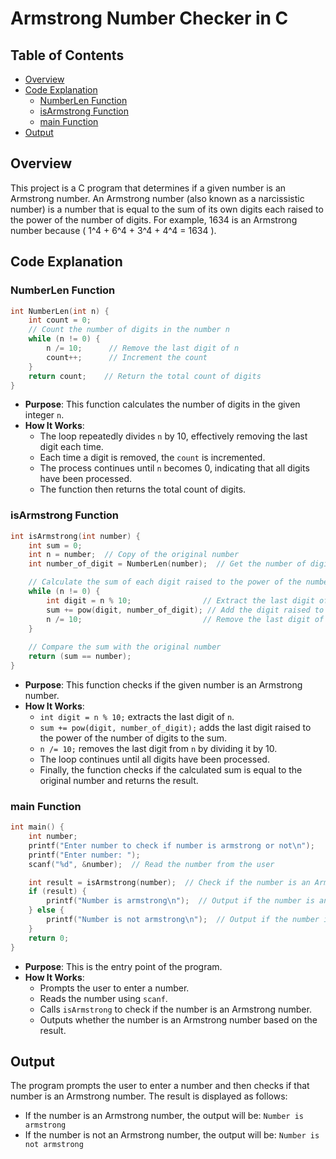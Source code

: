 # Armstrong Number Checker in C

## Table of Contents

- [Overview](#overview)
- [Code Explanation](#code-explanation)
  - [NumberLen Function](#numberlen-function)
  - [isArmstrong Function](#isarmstrong-function)
  - [main Function](#main-function)
- [Output](#output)

## Overview

This project is a C program that determines if a given number is an Armstrong number. An Armstrong number (also known as a narcissistic number) is a number that is equal to the sum of its own digits each raised to the power of the number of digits. For example, 1634 is an Armstrong number because \( 1^4 + 6^4 + 3^4 + 4^4 = 1634 \).

## Code Explanation

### NumberLen Function

```c
int NumberLen(int n) {
    int count = 0;
    // Count the number of digits in the number n
    while (n != 0) {
        n /= 10;      // Remove the last digit of n
        count++;      // Increment the count
    }
    return count;    // Return the total count of digits
}
```

- **Purpose**: This function calculates the number of digits in the given integer `n`.
- **How It Works**: 
  - The loop repeatedly divides `n` by 10, effectively removing the last digit each time.
  - Each time a digit is removed, the `count` is incremented.
  - The process continues until `n` becomes 0, indicating that all digits have been processed.
  - The function then returns the total count of digits.

### isArmstrong Function

```c
int isArmstrong(int number) {
    int sum = 0;
    int n = number;  // Copy of the original number
    int number_of_digit = NumberLen(number);  // Get the number of digits in the number

    // Calculate the sum of each digit raised to the power of the number of digits
    while (n != 0) {
        int digit = n % 10;                // Extract the last digit of n
        sum += pow(digit, number_of_digit); // Add the digit raised to the power to sum
        n /= 10;                           // Remove the last digit of n
    }
    
    // Compare the sum with the original number
    return (sum == number);
}
```

- **Purpose**: This function checks if the given number is an Armstrong number.
- **How It Works**:
  - `int digit = n % 10;` extracts the last digit of `n`.
  - `sum += pow(digit, number_of_digit);` adds the last digit raised to the power of the number of digits to the sum.
  - `n /= 10;` removes the last digit from `n` by dividing it by 10.
  - The loop continues until all digits have been processed.
  - Finally, the function checks if the calculated sum is equal to the original number and returns the result.

### main Function

```c
int main() {
    int number;
    printf("Enter number to check if number is armstrong or not\n");
    printf("Enter number: ");
    scanf("%d", &number);  // Read the number from the user

    int result = isArmstrong(number);  // Check if the number is an Armstrong number
    if (result) {
        printf("Number is armstrong\n");  // Output if the number is an Armstrong number
    } else {
        printf("Number is not armstrong\n");  // Output if the number is not an Armstrong number
    }
    return 0;
}
```

- **Purpose**: This is the entry point of the program.
- **How It Works**:
  - Prompts the user to enter a number.
  - Reads the number using `scanf`.
  - Calls `isArmstrong` to check if the number is an Armstrong number.
  - Outputs whether the number is an Armstrong number based on the result.

## Output

The program prompts the user to enter a number and then checks if that number is an Armstrong number. The result is displayed as follows:

- If the number is an Armstrong number, the output will be: `Number is armstrong`
- If the number is not an Armstrong number, the output will be: `Number is not armstrong`